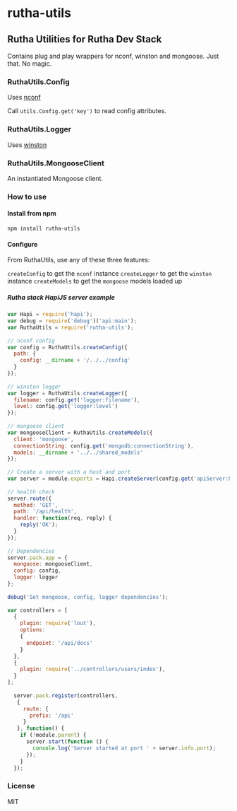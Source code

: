 rutha-utils
===========

## Rutha Utilities for Rutha Dev Stack

Contains plug and play wrappers for nconf, winston and mongoose. Just that. No magic.

### RuthaUtils.Config

Uses [nconf](https://www.npmjs.org/package/nconf)

Call `utils.Config.get('key')` to read config attributes.

### RuthaUtils.Logger

Uses [winston](https://www.npmjs.org/package/winston)


### RuthaUtils.MongooseClient

An instantiated Mongoose client.

### How to use

#### Install from npm

`npm install rutha-utils`

#### Configure

From RuthaUtils, use any of these three features:

`createConfig` to get the `nconf` instance
`createLogger` to get the `winston` instance
`createModels` to get the `mongoose` models loaded up

##### Rutha stack HapiJS server example

```javascript
var Hapi = require('hapi');
var debug = require('debug')('api:main');
var RuthaUtils = require('rutha-utils');
 
// nconf config
var config = RuthaUtils.createConfig({
  path: {
    config: __dirname + '/../../config'
  }
});
 
// winston logger
var logger = RuthaUtils.createLogger({
  filename: config.get('logger:filename'),
  level: config.get('logger:level')
});
 
// mongoose client
var mongooseClient = RuthaUtils.createModels({
  client: 'mongoose',
  connectionString: config.get('mongodb:connectionString'),
  models: __dirname + '../../shared_models'
});
 
// Create a server with a host and port
var server = module.exports = Hapi.createServer(config.get('apiServer:host'), config.get('apiServer:port'));
 
// health check
server.route({
  method: 'GET',
  path: '/api/health',
  handler: function(req, reply) {
    reply('OK');
  }
});
 
// Dependencies
server.pack.app = {
  mongoose: mongooseClient,
  config: config,
  logger: logger
};
 
debug('Set mongoose, config, logger dependencies');
 
var controllers = [
  {
    plugin: require('lout'),
    options:
    {
      endpoint: '/api/docs'
    }
  },
  {
    plugin: require('../controllers/users/index'),
  }
];
 
  server.pack.register(controllers,
   {
     route: {
       prefix: '/api'
     }
   }, function() {
    if (!module.parent) {
      server.start(function () {
        console.log('Server started at port ' + server.info.port);
      });
    }
  });
```

### License
MIT

